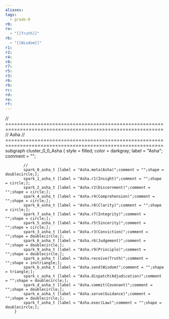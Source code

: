 ```yaml
---
aliases:
tags:
  - grade-0
r0:
ra:
  - "[[Truth]]"
rb:
  - "[[Wisdom]]"
r1:
r2:
r4:
r8:
r7:
r5:
r3:
r6:
r9:
rc:
rd:
re:
rf:
---
```


// ============================================================================================================
// Asha
// ============================================================================================================
        subgraph cluster_0_0_Asha {
            style = filled;
            color = darkgray;
            label = "Asha";
            comment = "";

            //
            spark_0_asha_t [label = "Asha.meta(Asha)";comment = "";shape = doublecircle;];
            spark_1_asha_t [label = "Asha.r1(Insight)";comment = "";shape = circle;];
            spark_2_asha_t [label = "Asha.r2(Discernment)";comment = "";shape = circle;];
            spark_4_asha_t [label = "Asha.r4(Comprehension)";comment = "";shape = circle;];
            spark_8_asha_t [label = "Asha.r8(Clarity)";comment = "";shape = circle;];
            spark_7_asha_t [label = "Asha.r7(Integrity)";comment = "";shape = circle;];
            spark_5_asha_t [label = "Asha.r5(Sincerity)";comment = "";shape = circle;];
            spark_3_asha_t [label = "Asha.r3(Conviction)";comment = "";shape = doublecircle;];
            spark_6_asha_t [label = "Asha.r6(Judgement)";comment = "";shape = doublecircle;];
            spark_9_asha_t [label = "Asha.r9(Principle)";comment = "";shape = doublecircle;];
            spark_a_asha_t [label = "Asha.receive(Truth)";comment = "";shape = invtriangle;];
            spark_b_asha_t [label = "Asha.send(Wisdom)";comment = "";shape = triangle;];
            spark_c_asha_t [label = "Asha.dispatch(Adjudication)";comment = "";shape = doublecircle;];
            spark_d_asha_t [label = "Asha.commit(Covenant)";comment = "";shape = doublecircle;];
            spark_e_asha_t [label = "Asha.serve(Guidance)";comment = "";shape = doublecircle;];
            spark_f_asha_t [label = "Asha.exec(Law)";comment = "";shape = doublecircle;];
        }
